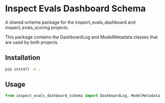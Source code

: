 # Inspect Evals Dashboard Schema

A shared schema package for the inspect_evals_dashboard and inspect_evals_scoring projects.

This package contains the DashboardLog and ModelMetadata classes that are used by both projects.

## Installation

```bash
pip install -e .
```

## Usage

```python
from inspect_evals_dashboard_schema import DashboardLog, ModelMetadata
```
